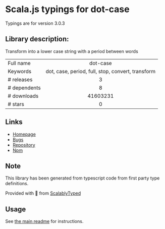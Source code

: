 
# Scala.js typings for dot-case

Typings are for version 3.0.3

## Library description:
Transform into a lower case string with a period between words

|                    |                 |
| ------------------ | :-------------: |
| Full name          | dot-case |
| Keywords           | dot, case, period, full, stop, convert, transform |
| # releases         | 3 |
| # dependents       | 8 |
| # downloads        | 41603231 |
| # stars            | 0 |

## Links
- [Homepage](https://github.com/blakeembrey/change-case/tree/master/packages/dot-case#readme)
- [Bugs](https://github.com/blakeembrey/change-case/issues)
- [Repository](https://github.com/blakeembrey/change-case)
- [Npm](https://www.npmjs.com/package/dot-case)
    


## Note
This library has been generated from typescript code from first party type definitions.

Provided with :purple_heart: from [ScalablyTyped](https://github.com/oyvindberg/ScalablyTyped)

## Usage
See [the main readme](../../readme.md) for instructions.


